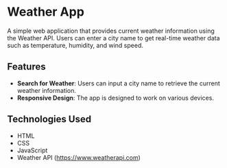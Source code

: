 # Weather App

A simple web application that provides current weather information using the Weather API. Users can enter a city name to get real-time weather data such as temperature, humidity, and wind speed.

## Features

- **Search for Weather**: Users can input a city name to retrieve the current weather information.
- **Responsive Design**: The app is designed to work on various devices.

## Technologies Used

- HTML
- CSS
- JavaScript
- Weather API (https://www.weatherapi.com)


